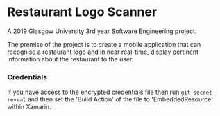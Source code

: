 # Restaurant Logo Scanner

A 2019 Glasgow University 3rd year Software Engineering project.

The premise of the project is to create a mobile application that can recognise a restaurant logo and in near real-time, display pertinent information about the restaurant to the user.

### Credentials
If you have access to the encrypted credentials file then run ```git secret reveal``` and then set the 'Build Action' of the file to 'EmbeddedResource' within Xamarin.
